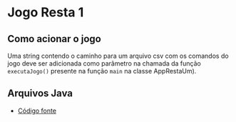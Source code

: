 # Jogo Resta 1

## Como acionar o jogo
Uma string contendo o caminho para um arquivo csv com os comandos do jogo deve ser adicionada como parâmetro na chamada da função `executaJogo()` presente na função `main` na classe AppRestaUm).

## Arquivos Java
* [Código fonte](src/mc322/lab04)
